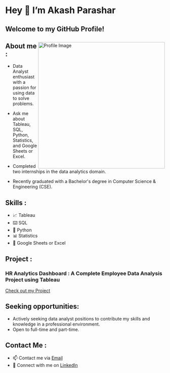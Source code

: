   # Hey 👋 I’m Akash Parashar

  ## Welcome to my GitHub Profile!

<div>
    <img src="https://camo.githubusercontent.com/8a6eee3dd739725d66903bd7fa1d23a1af0547456f5a72277b85818c883b65b0/68747470733a2f2f6d65646961322e67697068792e636f6d2f6d656469612f7167515567674143335066763638377150432f67697068792e676966" alt="Profile Image" align="right" width="400"/>
    <p>

## About me :

- Data Analyst enthusiast with a passion for using data to solve problems.

- Ask me about Tableau, SQL, Python, Statistics, and Google Sheets or Excel.

- Completed two internships in the data analytics domain.

- Recently graduated with a Bachelor's degree in Computer Science & Engineering (CSE).</p>
    <p></p>
</div>



  ## Skills :

  - 📈 Tableau
  - ⌨️ SQL
  - 🐍 Python
  - 📊 Statistics
  - 🔢 Google Sheets or Excel
 
  ## Project :

  ### HR Analytics Dashboard : A Complete Employee Data Analysis Project using Tableau

  [Check out my Project](https://github.com/AkashParashar1/HR-Analytics-Dashboard.git)

  ## Seeking opportunities:

  - Actively seeking data analyst positions to contribute my skills and knowledge in a professional environment.
  - Open to full-time and part-time.
 
  ## Contact Me :

  - 📫 Contact me via [Email](akashparashar502@gmail.com) 
  - 🤝 Connect with me on  [LinkedIn](https://www.linkedin.com/in/akashparashar)

<!---
AkashParashar1/AkashParashar1 is a ✨ special ✨ repository because its `README.md` (this file) appears on your GitHub profile.
You can click the Preview link to take a look at your changes.
--->
